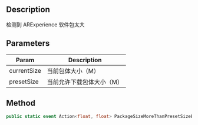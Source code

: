 ## Description

检测到 ARExperience 软件包太大

## Parameters

| Param       | Description               |
| ----------- | ------------------------- |
| currentSize | 当前包体大小（M）         |
| presetSize  | 当前允许下载包体大小（M） |

## Method

```cs
public static event Action<float, float> PackageSizeMoreThanPresetSizeEventHandle;

```
